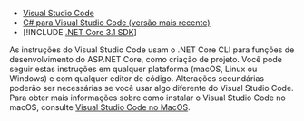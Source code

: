 * [Visual Studio Code](https://code.visualstudio.com/download)
* [C# para Visual Studio Code (versão mais recente)](https://marketplace.visualstudio.com/items?itemName=ms-dotnettools.csharp)
* [!INCLUDE [.NET Core 3.1 SDK](~/includes/3.1-SDK.md)]

As instruções do Visual Studio Code usam o .NET Core CLI para funções de desenvolvimento do ASP.NET Core, como criação de projeto. Você pode seguir estas instruções em qualquer plataforma (macOS, Linux ou Windows) e com qualquer editor de código. Alterações secundárias poderão ser necessárias se você usar algo diferente do Visual Studio Code. Para obter mais informações sobre como instalar o Visual Studio Code no macOS, consulte [Visual Studio Code no MacOS](https://code.visualstudio.com/docs/setup/mac).
